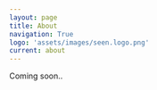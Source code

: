```yaml
---
layout: page
title: About
navigation: True
logo: 'assets/images/seen.logo.png'
current: about
---
```


Coming soon..

<!-- This is a demo blog for Ghost, it contains dummy content which allows you to click around and see what a Ghost blog running the default theme looks like.

We use this for testing and for reference!

If you'd like to set up your own blog, head on over to [https://ghost.org](https://ghost.org) and sign up. -->
